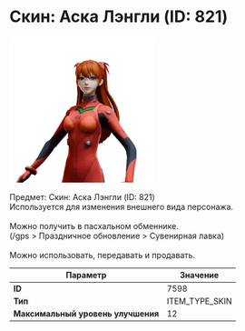 # Скин: Аска Лэнгли (ID: 821)

![Item Image](../img/7598.webp?raw=true)

Предмет: Скин: Аска Лэнгли (ID: 821)<br>Используется для изменения внешнего вида персонажа.<br><br>Можно получить в пасхальном обменнике.<br>(/gps > Праздничное обновление > Сувенирная лавка)<br><br>Можно использовать, передавать и продавать.


| Параметр | Значение |
|----------|----------|
| **ID** | 7598 |
| **Тип** | ITEM_TYPE_SKIN |
| **Максимальный уровень улучшения** | 12 |


